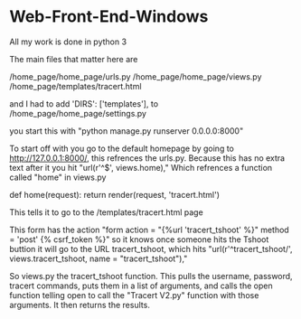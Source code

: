 # Web-Front-End-Windows
All my work is done in python 3

The main files that matter here are 

/home_page/home_page/urls.py
/home_page/home_page/views.py
/home_page/templates/tracert.html

and I had to add 
'DIRS': ['templates'], 
to /home_page/home_page/settings.py

you start this with "python manage.py runserver 0.0.0.0:8000"

To start off with you go to the default homepage by going to http://127.0.0.1:8000/, this refrences the urls.py.  Because this has no extra text after it you hit "url(r'^$', views.home)," Which refrences a function called "home" in views.py

def home(request):
	return render(request, 'tracert.html')
  
This tells it to go to the /templates/tracert.html page

This form has the action "form action = "{%url 'tracert_tshoot' %}" method = 'post' {% csrf_token %}" so it knows once someone hits the Tshoot buttion it will go to the URL tracert_tshoot, which hits "url(r'^tracert_tshoot/', views.tracert_tshoot, name = "tracert_tshoot"),"

So views.py the tracert_tshoot function.  This pulls the username, password, tracert commands, puts them in a list of arguments, and calls the open function telling open to call the "Tracert V2.py" function with those arguments.  It then returns the results.
